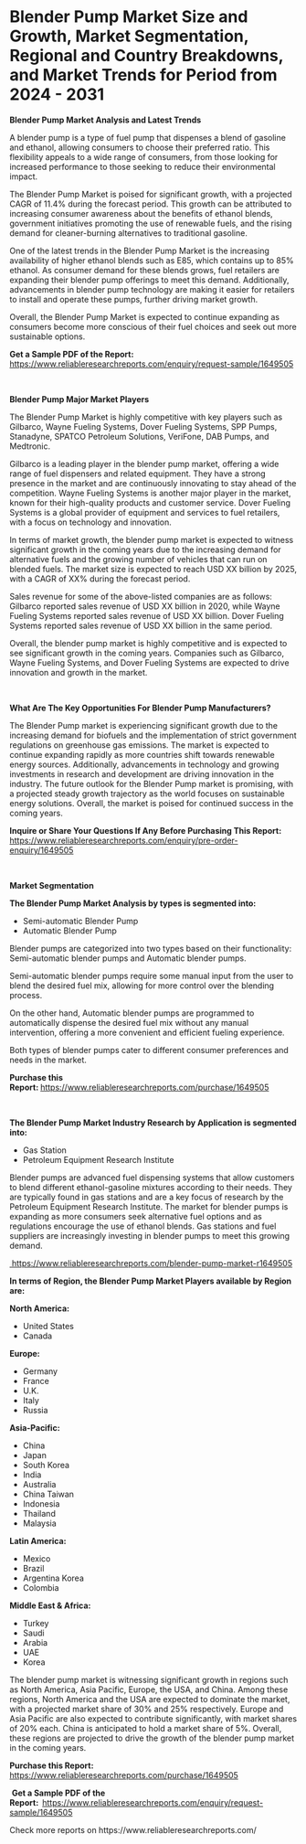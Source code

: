<p><h1>Blender Pump Market Size and Growth, Market Segmentation, Regional and Country Breakdowns, and Market Trends for Period from 2024 -  2031</h1></p><p><strong>Blender Pump Market Analysis and Latest Trends</strong></p>
<p><p>A blender pump is a type of fuel pump that dispenses a blend of gasoline and ethanol, allowing consumers to choose their preferred ratio. This flexibility appeals to a wide range of consumers, from those looking for increased performance to those seeking to reduce their environmental impact.</p><p>The Blender Pump Market is poised for significant growth, with a projected CAGR of 11.4% during the forecast period. This growth can be attributed to increasing consumer awareness about the benefits of ethanol blends, government initiatives promoting the use of renewable fuels, and the rising demand for cleaner-burning alternatives to traditional gasoline.</p><p>One of the latest trends in the Blender Pump Market is the increasing availability of higher ethanol blends such as E85, which contains up to 85% ethanol. As consumer demand for these blends grows, fuel retailers are expanding their blender pump offerings to meet this demand. Additionally, advancements in blender pump technology are making it easier for retailers to install and operate these pumps, further driving market growth.</p><p>Overall, the Blender Pump Market is expected to continue expanding as consumers become more conscious of their fuel choices and seek out more sustainable options.</p></p>
<p><strong>Get a Sample PDF of the Report:&nbsp;</strong> <a href="https://www.reliableresearchreports.com/enquiry/request-sample/1649505">https://www.reliableresearchreports.com/enquiry/request-sample/1649505</a></p>
<p>&nbsp;</p>
<p><strong>Blender Pump Major Market Players</strong></p>
<p><p>The Blender Pump Market is highly competitive with key players such as Gilbarco, Wayne Fueling Systems, Dover Fueling Systems, SPP Pumps, Stanadyne, SPATCO Petroleum Solutions, VeriFone, DAB Pumps, and Medtronic. </p><p>Gilbarco is a leading player in the blender pump market, offering a wide range of fuel dispensers and related equipment. They have a strong presence in the market and are continuously innovating to stay ahead of the competition. Wayne Fueling Systems is another major player in the market, known for their high-quality products and customer service. Dover Fueling Systems is a global provider of equipment and services to fuel retailers, with a focus on technology and innovation.</p><p>In terms of market growth, the blender pump market is expected to witness significant growth in the coming years due to the increasing demand for alternative fuels and the growing number of vehicles that can run on blended fuels. The market size is expected to reach USD XX billion by 2025, with a CAGR of XX% during the forecast period.</p><p>Sales revenue for some of the above-listed companies are as follows: Gilbarco reported sales revenue of USD XX billion in 2020, while Wayne Fueling Systems reported sales revenue of USD XX billion. Dover Fueling Systems reported sales revenue of USD XX billion in the same period.</p><p>Overall, the blender pump market is highly competitive and is expected to see significant growth in the coming years. Companies such as Gilbarco, Wayne Fueling Systems, and Dover Fueling Systems are expected to drive innovation and growth in the market.</p></p>
<p>&nbsp;</p>
<p><strong>What Are The Key Opportunities For Blender Pump Manufacturers?</strong></p>
<p><p>The Blender Pump market is experiencing significant growth due to the increasing demand for biofuels and the implementation of strict government regulations on greenhouse gas emissions. The market is expected to continue expanding rapidly as more countries shift towards renewable energy sources. Additionally, advancements in technology and growing investments in research and development are driving innovation in the industry. The future outlook for the Blender Pump market is promising, with a projected steady growth trajectory as the world focuses on sustainable energy solutions. Overall, the market is poised for continued success in the coming years.</p></p>
<p><strong>Inquire or Share Your Questions If Any Before Purchasing This Report:</strong> <a href="https://www.reliableresearchreports.com/enquiry/pre-order-enquiry/1649505">https://www.reliableresearchreports.com/enquiry/pre-order-enquiry/1649505</a></p>
<p>&nbsp;</p>
<p><strong>Market Segmentation</strong></p>
<p><strong>The Blender Pump Market Analysis by types is segmented into:</strong></p>
<p><ul><li>Semi-automatic Blender Pump</li><li>Automatic Blender Pump</li></ul></p>
<p><p>Blender pumps are categorized into two types based on their functionality: Semi-automatic blender pumps and Automatic blender pumps. </p><p>Semi-automatic blender pumps require some manual input from the user to blend the desired fuel mix, allowing for more control over the blending process. </p><p>On the other hand, Automatic blender pumps are programmed to automatically dispense the desired fuel mix without any manual intervention, offering a more convenient and efficient fueling experience. </p><p>Both types of blender pumps cater to different consumer preferences and needs in the market.</p></p>
<p><strong>Purchase this Report:&nbsp;</strong><a href="https://www.reliableresearchreports.com/purchase/1649505">https://www.reliableresearchreports.com/purchase/1649505</a></p>
<p>&nbsp;</p>
<p><strong>The Blender Pump Market Industry Research by Application is segmented into:</strong></p>
<p><ul><li>Gas Station</li><li>Petroleum Equipment Research Institute</li></ul></p>
<p><p>Blender pumps are advanced fuel dispensing systems that allow customers to blend different ethanol-gasoline mixtures according to their needs. They are typically found in gas stations and are a key focus of research by the Petroleum Equipment Research Institute. The market for blender pumps is expanding as more consumers seek alternative fuel options and as regulations encourage the use of ethanol blends. Gas stations and fuel suppliers are increasingly investing in blender pumps to meet this growing demand.</p></p>
<p><a href="https://www.reliableresearchreports.com/blender-pump-market-r1649505">&nbsp;https://www.reliableresearchreports.com/blender-pump-market-r1649505</a></p>
<p><strong>In terms of Region, the Blender Pump Market Players available by Region are:</strong></p>
<p>
    <p> <strong> North America: </strong>
        <ul>
            <li>United States</li>
            <li>Canada</li>
        </ul>
        </p> 
    <p> <strong> Europe: </strong>
        <ul>
            <li>Germany</li>
            <li>France</li>
            <li>U.K.</li>
            <li>Italy</li>
            <li>Russia</li>
        </ul>
        </p> 
    <p> <strong> Asia-Pacific: </strong>
        <ul>
            <li>China</li>
            <li>Japan</li>
            <li>South Korea</li>
            <li>India</li>
            <li>Australia</li>
            <li>China Taiwan</li>
            <li>Indonesia</li>
            <li>Thailand</li>
            <li>Malaysia</li>
        </ul>
        </p> 
    <p> <strong> Latin America: </strong>
        <ul>
            <li>Mexico</li>
            <li>Brazil</li>
            <li>Argentina Korea</li>
            <li>Colombia</li>
        </ul>
        </p> 
    <p> <strong> Middle East & Africa: </strong>
        <ul>
            <li>Turkey</li>
            <li>Saudi</li>
            <li>Arabia</li>
            <li>UAE</li>
            <li>Korea</li>
        </ul>
    </p>
    </p>
<p><p>The blender pump market is witnessing significant growth in regions such as North America, Asia Pacific, Europe, the USA, and China. Among these regions, North America and the USA are expected to dominate the market, with a projected market share of 30% and 25% respectively. Europe and Asia Pacific are also expected to contribute significantly, with market shares of 20% each. China is anticipated to hold a market share of 5%. Overall, these regions are projected to drive the growth of the blender pump market in the coming years.</p></p>
<p><strong>Purchase this Report: </strong><a href="https://www.reliableresearchreports.com/purchase/1649505">https://www.reliableresearchreports.com/purchase/1649505</a></p>
<p>&nbsp;<strong>Get a Sample PDF of the Report:&nbsp;&nbsp;</strong><a href="https://www.reliableresearchreports.com/enquiry/request-sample/1649505">https://www.reliableresearchreports.com/enquiry/request-sample/1649505</a></p>
<p><strong></strong></p>
<p>Check more reports on https://www.reliableresearchreports.com/</p>